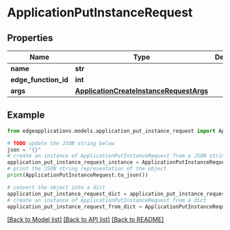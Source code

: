 # ApplicationPutInstanceRequest


## Properties

Name | Type | Description | Notes
------------ | ------------- | ------------- | -------------
**name** | **str** |  | 
**edge_function_id** | **int** |  | 
**args** | [**ApplicationCreateInstanceRequestArgs**](ApplicationCreateInstanceRequestArgs.md) |  | 

## Example

```python
from edgeapplications.models.application_put_instance_request import ApplicationPutInstanceRequest

# TODO update the JSON string below
json = "{}"
# create an instance of ApplicationPutInstanceRequest from a JSON string
application_put_instance_request_instance = ApplicationPutInstanceRequest.from_json(json)
# print the JSON string representation of the object
print(ApplicationPutInstanceRequest.to_json())

# convert the object into a dict
application_put_instance_request_dict = application_put_instance_request_instance.to_dict()
# create an instance of ApplicationPutInstanceRequest from a dict
application_put_instance_request_from_dict = ApplicationPutInstanceRequest.from_dict(application_put_instance_request_dict)
```
[[Back to Model list]](../README.md#documentation-for-models) [[Back to API list]](../README.md#documentation-for-api-endpoints) [[Back to README]](../README.md)


